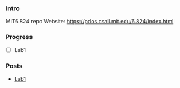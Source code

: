### Intro
MIT6.824 repo
Website: https://pdos.csail.mit.edu/6.824/index.html

### Progress
- [ ] Lab1


### Posts
+ [Lab1](http://zzzovo.com/2021/04/16/MIT6-824-Lab1-MapReduce/)

